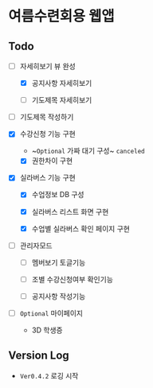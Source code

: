 # 여름수련회용 웹앱

## Todo

- [ ] 자세히보기 뷰 완성

  - [x] 공지사항 자세히보기

  - [ ] 기도제목 자세히보기

- [ ] 기도제목 작성하기

- [x] 수강신청 기능 구현

  - ~`Optional` 가짜 대기 구성~ `canceled`

  - [x] 권한차이 구현

- [x] 실라버스 기능 구현

  - [x] 수업정보 DB 구성

  - [x] 실라버스 리스트 화면 구현

  - [x] 수업별 실라버스 확인 페이지 구현

- [ ] 관리자모드

  - [ ] 멤버보기 토글기능

  - [ ] 조별 수강신청여부 확인기능

  - [ ] 공지사항 작성기능

- [ ] `Optional` 마이페이지

  - 3D 학생증

## Version Log

- `Ver0.4.2` 로깅 시작
